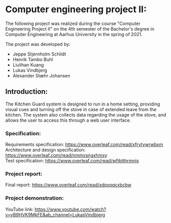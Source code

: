 # Computer engineering project II:
The following project was realized during the course "Computer Engineering Project II" on the 4th semester of the Bachelor's degree in Computer Engineering at Aarhus University in the spring of 2021. 

The project was developed by: 
* Jeppe Stjernholm Schildt
* Henrik Tambo Buhl
* Liulihan Kuang
* Lukas Vindbjerg
* Alexander Stæhr Johansen

## Introduction: 
The Kitchen Guard system is designed to run in a home setting, providing visual cues and turning off the stove in case of extended leave from the kitchen. The system also collects data regarding the usage of the stove, and allows the user to access this through a web user interface.

### Specification:
Requirements specification: https://www.overleaf.com/read/xfrytywrwbxm  
Architecture and design specification: https://www.overleaf.com/read/nmmvsngxhmxy  
Test specification: https://www.overleaf.com/read/wfjbtthrmnjs  

### Project report:
Final report: https://www.overleaf.com/read/xdpxpqcxbcbw

### Project demonstration: 
YouTube link: https://www.youtube.com/watch?v=yB9HVK9MkFE&ab_channel=LukasVindbjerg
